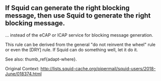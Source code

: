 If Squid can generate the right blocking message, then use Squid to generate
the right blocking message.
----

... instead of the eCAP or ICAP service for blocking message generation.

This rule can be derived from the general "do not reinvent the wheel" rule or
even the [DRY] rule. If Squid can do something well, let it do it.

See also: thumb_ref{adapt-where}.

Original Context:
http://lists.squid-cache.org/pipermail/squid-users/2018-June/018374.html
